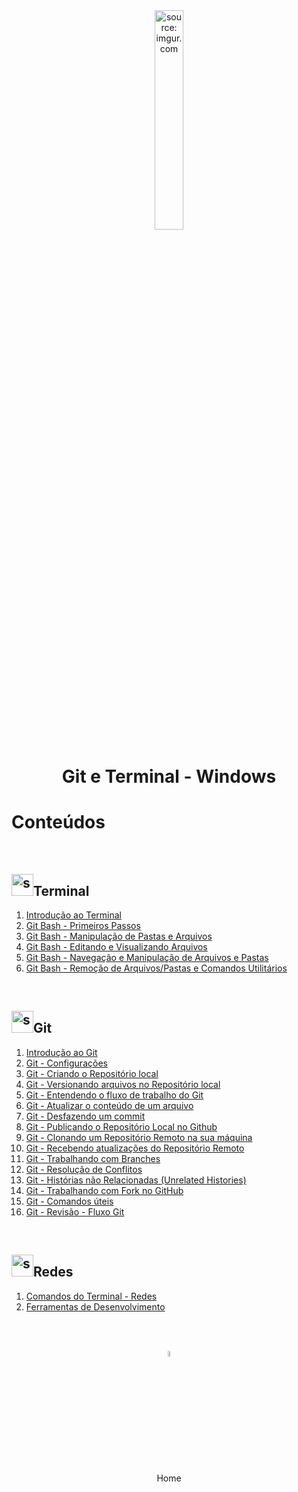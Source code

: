 <div align="center">
    <img src="https://i.imgur.com/za4tPUA.png" title="source: imgur.com" width="30%"/>
    <h1>Git e Terminal - Windows</h1>
</div>


<h1>Conteúdos</h1>

<br />

<h2><img src="https://i.imgur.com/jQ8ZI8h.png" title="source: imgur.com" width="35px"/>Terminal</h2>



1. <a href="terminal/01.md">Introdução ao Terminal</a>
2. <a href="terminal/02.md">Git Bash - Primeiros Passos</a>
3. <a href="terminal/03.md">Git Bash - Manipulação de Pastas e Arquivos</a>
1. <a href="terminal/04.md">Git Bash - Editando e Visualizando Arquivos</a>
2. <a href="terminal/05.md">Git Bash - Navegação e Manipulação de Arquivos e Pastas</a>
3. <a href="terminal/06.md">Git Bash - Remoção de Arquivos/Pastas e Comandos Utilitários</a>

<br />

<h2><img src="https://i.imgur.com/fu9QxlT.png)" title="source: imgur.com" width="35px"/>Git</h2>



1. <a href="git/01.md">Introdução ao Git</a>
2. <a href="git/02.md">Git - Configurações</a>
3. <a href="git/03.md">Git - Criando o Repositório local</a>
4. <a href="git/04.md">Git - Versionando arquivos no Repositório local</a>
5. <a href="git/05.md">Git - Entendendo o fluxo de trabalho do Git</a>
6. <a href="git/06.md">Git - Atualizar o conteúdo de um arquivo</a>
7. <a href="git/07.md">Git - Desfazendo um commit</a>
8. <a href="git/08.md">Git - Publicando o Repositório Local no Github</a>
9. <a href="git/09.md">Git - Clonando um Repositório Remoto na sua máquina</a>
10. <a href="git/10.md">Git - Recebendo atualizações do Repositório Remoto</a>
11. <a href="git/11.md">Git - Trabalhando com Branches</a>
12. <a href="git/12.md">Git - Resolução de Conflitos</a>
13. <a href="git/13.md">Git - Histórias não Relacionadas (Unrelated Histories)</a>
14. <a href="git/14.md">Git - Trabalhando com Fork no GitHub</a>
15. <a href="git/15.md">Git - Comandos úteis</a>
16. <a href="git/16.md">Git - Revisão - Fluxo Git</a>

<br />

<h2><img src="https://i.imgur.com/cDPH4tl.png" title="source: imgur.com" width="35px"/>Redes</h2>



1. <a href="redes/02_comandos_rede.md">Comandos do Terminal - Redes</a>
2. <a href="redes/03_ferramentas_dev.md">Ferramentas de Desenvolvimento</a>

<br /><br />
	

<div align="center"><a href="../README.md"><img src="https://i.imgur.com/kfHCxif.png" title="source: imgur.com" width="5%"/></a></div>
<div align="center">Home</div>
